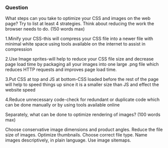 ### Question

What steps can you take to optimize your CSS and images on the web page?  Try to list at least 4 strategies. Think about reducing the work the browser needs to do.  (150 words max) 

1.Minify your CSS-this will compress your CSS file into a newer file with minimal white space using tools available on the internet to assist in compression

2.Use Image sprites-will help to reduce your CSS file size and decrease page load time by packaging all your images into one large .png file which reduces HTTP requests and improves page load time.

3.Put CSS at top and JS at bottom-CSS loaded before the rest of the page will help to speed things up since it is a smaller size than JS and effect the website speed

4.Reduce unnecessary code-check for redundant or duplicate code which can be done manually or by using tools available online

Separately, what can be done to optimize rendering of images? (100 words max)

Choose conservative image dimensions and product angles.  Reduce the file size of images.  Optimize thumbnails.  Choose correct file type.  Name images descriptively, in plain language.  Use image sitemaps.
